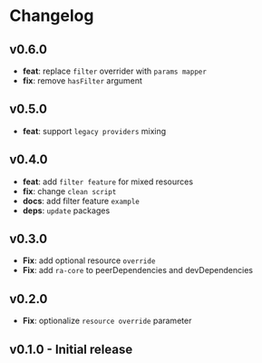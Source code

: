 # Changelog

## v0.6.0

-   **feat**: replace `filter` overrider with `params mapper`
-   **fix**: remove `hasFilter` argument

## v0.5.0

-   **feat**: support `legacy providers` mixing

## v0.4.0

-   **feat**: add `filter feature` for mixed resources
-   **fix**: change `clean script`
-   **docs**: add filter feature `example`
-   **deps**: `update` packages

## v0.3.0

-   **Fix**: add optional resource `override`
-   **Fix**: add `ra-core` to peerDependencies and devDependencies

## v0.2.0

-   **Fix**: optionalize `resource override` parameter

## v0.1.0 - Initial release
